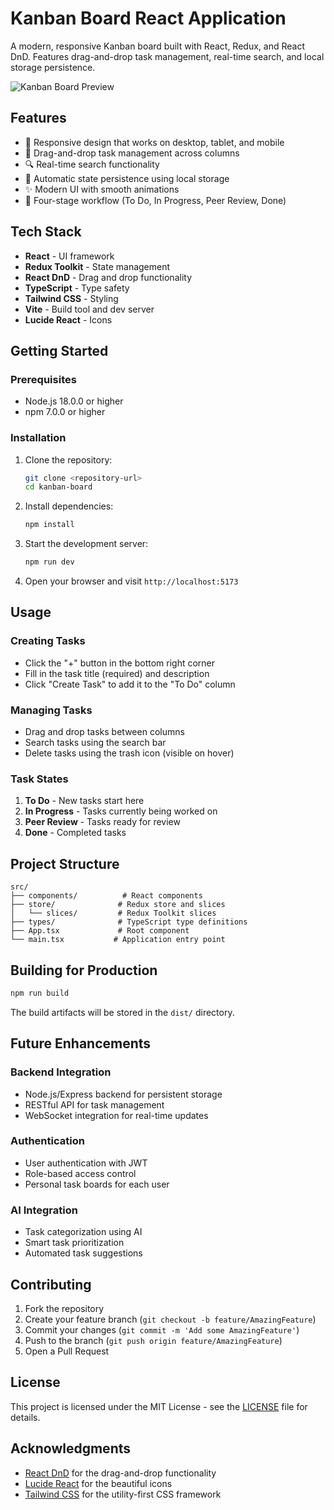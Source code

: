# Kanban Board React Application

A modern, responsive Kanban board built with React, Redux, and React DnD. Features drag-and-drop task management, real-time search, and local storage persistence.


![Kanban Board Preview](https://images.unsplash.com/photo-1611224923853-80b023f02d71?auto=format&fit=crop&q=80&w=1000)

## Features

- 📱 Responsive design that works on desktop, tablet, and mobile
- 🔄 Drag-and-drop task management across columns
- 🔍 Real-time search functionality
- 💾 Automatic state persistence using local storage
- ✨ Modern UI with smooth animations
- 🎯 Four-stage workflow (To Do, In Progress, Peer Review, Done)

## Tech Stack

- **React** - UI framework
- **Redux Toolkit** - State management
- **React DnD** - Drag and drop functionality
- **TypeScript** - Type safety
- **Tailwind CSS** - Styling
- **Vite** - Build tool and dev server
- **Lucide React** - Icons

## Getting Started

### Prerequisites

- Node.js 18.0.0 or higher
- npm 7.0.0 or higher

### Installation

1. Clone the repository:
   ```bash
   git clone <repository-url>
   cd kanban-board
   ```

2. Install dependencies:
   ```bash
   npm install
   ```

3. Start the development server:
   ```bash
   npm run dev
   ```

4. Open your browser and visit `http://localhost:5173`

## Usage

### Creating Tasks
- Click the "+" button in the bottom right corner
- Fill in the task title (required) and description
- Click "Create Task" to add it to the "To Do" column

### Managing Tasks
- Drag and drop tasks between columns
- Search tasks using the search bar
- Delete tasks using the trash icon (visible on hover)

### Task States
1. **To Do** - New tasks start here
2. **In Progress** - Tasks currently being worked on
3. **Peer Review** - Tasks ready for review
4. **Done** - Completed tasks

## Project Structure

```
src/
├── components/          # React components
├── store/              # Redux store and slices
│   └── slices/         # Redux Toolkit slices
├── types/              # TypeScript type definitions
├── App.tsx             # Root component
└── main.tsx           # Application entry point
```

## Building for Production

```bash
npm run build
```

The build artifacts will be stored in the `dist/` directory.

## Future Enhancements

### Backend Integration
- Node.js/Express backend for persistent storage
- RESTful API for task management
- WebSocket integration for real-time updates

### Authentication
- User authentication with JWT
- Role-based access control
- Personal task boards for each user

### AI Integration
- Task categorization using AI
- Smart task prioritization
- Automated task suggestions

## Contributing

1. Fork the repository
2. Create your feature branch (`git checkout -b feature/AmazingFeature`)
3. Commit your changes (`git commit -m 'Add some AmazingFeature'`)
4. Push to the branch (`git push origin feature/AmazingFeature`)
5. Open a Pull Request

## License

This project is licensed under the MIT License - see the [LICENSE](LICENSE) file for details.

## Acknowledgments

- [React DnD](https://react-dnd.github.io/react-dnd/) for the drag-and-drop functionality
- [Lucide React](https://lucide.dev/) for the beautiful icons
- [Tailwind CSS](https://tailwindcss.com/) for the utility-first CSS framework
